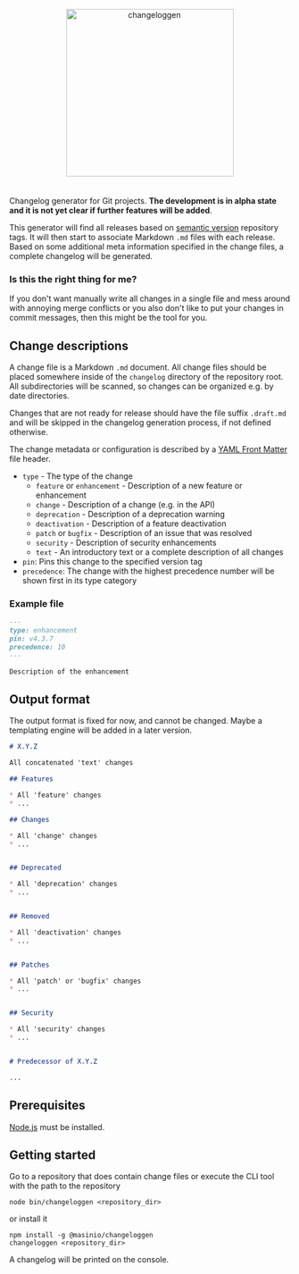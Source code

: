 <div align="center" markdown="1" style="margin-bottom: 2.5em">
  <p>
    <img src="https://raw.githubusercontent.com/masinio/changeloggen/master/changeloggen.png" alt="changeloggen" style="width: 300px; max-width: 70%; height: auto;" />
  </p>
</div>

Changelog generator for Git projects. **The development is in alpha
state and it is not yet clear if further features will be added**.


This generator will find all releases based on
[semantic version](https://semver.org/) repository tags. It will then
start to associate Markdown `.md` files with each release. Based on some
additional meta information specified in the change files, a complete
changelog will be generated.

### Is this the right thing for me?

If you don't want manually write all changes in a single file and
mess around with annoying merge conflicts or you also don't like
to put your changes in commit messages, then this might be the tool
for you.

## Change descriptions

A change file is a Markdown `.md` document. All change files should
be placed somewhere inside of the `changelog` directory of the
repository root. All subdirectories will be scanned, so changes can
be organized e.g. by date directories.

Changes that are not ready for release should have the file suffix
`.draft.md` and will be skipped in the changelog generation process,
if not defined otherwise.

The change metadata or configuration is described by a
[YAML Front Matter](https://jekyllrb.com/docs/frontmatter/)
file header.

* `type` - The type of the change
  * `feature` or `enhancement` - Description of a new feature or
    enhancement
  * `change` - Description of a change (e.g. in the API)
  * `deprecation` - Description of a deprecation warning
  * `deactivation` - Description of a feature deactivation
  * `patch` or `bugfix` - Description of an issue that was resolved
  * `security` - Description of security enhancements
  * `text` - An introductory text or a complete description of all
    changes
* `pin`: Pins this change to the specified version tag
* `precedence`: The change with the highest precedence number will be
  shown first in its type category

### Example file

```markdown
---
type: enhancement
pin: v4.3.7
precedence: 10
---

Description of the enhancement
```

## Output format

The output format is fixed for now, and cannot be changed. Maybe a
templating engine will be added in a later version.

```markdown
# X.Y.Z

All concatenated 'text' changes

## Features

* All 'feature' changes
* ...

## Changes

* All 'change' changes
* ...


## Deprecated

* All 'deprecation' changes
* ...


## Removed

* All 'deactivation' changes
* ...


## Patches

* All 'patch' or 'bugfix' changes
* ...


## Security

* All 'security' changes
* ...


# Predecessor of X.Y.Z

...
```

## Prerequisites

[Node.js](https://nodejs.org/en/) must be installed.

## Getting started

Go to a repository that does contain change files or execute the CLI
tool with the path to the repository

```
node bin/changeloggen <repository_dir>
```

or install it

```
npm install -g @masinio/changeloggen
changeloggen <repository_dir>
```

A changelog will be printed on the console.
